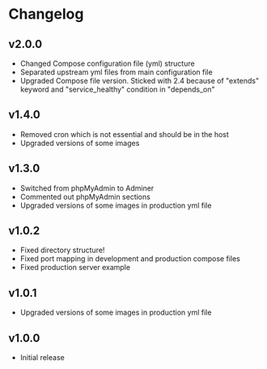 # Changelog

## v2.0.0

- Changed Compose configuration file (yml) structure
- Separated upstream yml files from main configuration file
- Upgraded Compose file version. Sticked with 2.4 because of "extends" keyword and "service_healthy" condition in "depends_on"

## v1.4.0

- Removed cron which is not essential and should be in the host
- Upgraded versions of some images

## v1.3.0

- Switched from phpMyAdmin to Adminer
- Commented out phpMyAdmin sections
- Upgraded versions of some images in production yml file

## v1.0.2

- Fixed directory structure!
- Fixed port mapping in development and production compose files
- Fixed production server example

## v1.0.1

- Upgraded versions of some images in production yml file

## v1.0.0

- Initial release
